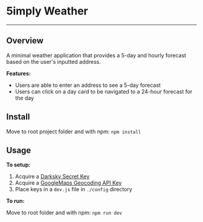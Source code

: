 # 5imply Weather

---

## Overview

A minimal weather application that provides a 5-day and hourly forecast based on the user's inputted address.

**Features:**

* Users are able to enter an address to see a 5-day forecast
* Users can click on a day card to be navigated to a 24-hour forecast for the day

## Install

Move to root project folder and with npm: `npm install`

## Usage

**To setup:**

1.  Acquire a [Darksky Secret Key](https://darksky.net/dev)
2.  Acquire a [GoogleMaps Geocoding API Key](https://developers.google.com/maps/documentation/geocoding/get-api-key)
3.  Place keys in a `dev.js` file in `./config` directory

**To run:**

Move to root folder and with npm: `npm run dev`
